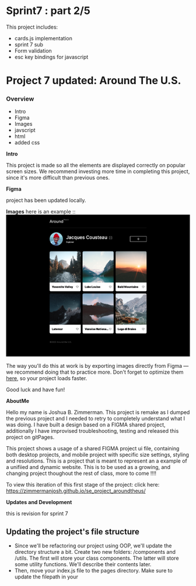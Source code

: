 # Sprint7 : part 2/5

This project includes:
- cards.js implementation 
- sprint 7 sub
- Form validation
- esc key bindings for javascript

# Project 7 updated: Around The U.S.

### Overview

- Intro
- Figma
- Images
- javscript
- html
- added css

**Intro**

This project is made so all the elements are displayed correctly on popular screen sizes. We recommend investing more time in completing this project, since it's more difficult than previous ones.

**Figma**

project has been updated locally.

**Images**
here is an example ::
![Alt text](images/pictures/Screenshot_overview.png "aroundthewrold")

The way you'll do this at work is by exporting images directly from Figma — we recommend doing that to practice more. Don't forget to optimize them [here](https://tinypng.com/), so your project loads faster.

Good luck and have fun!

**AboutMe**

Hello my name is Joshua B. Zimmerman. This project is remake as I dumped the previous project and I needed to retry to completely understand what I was doing. I have built a design based on a FIGMA shared project, additionally I have improvised troubleshooting, testing and released this project on gitPages.

This project shows a usage of a shared FIGMA project ui file, containing both desktop projects, and mobile project with specific size settings, styling and resolutions. This is a project that is meant to represent an a example of a unifiied and dynamic website. This is to be used as a growing, and changing project thoughout the rest of class, more to come !!!!

To view this iteration of this first stage of the project: click here: https://zimmermanjosh.github.io/se_project_aroundtheus/

**Updates and Development**

this is revision for sprint 7
## Updating the project's file structure
- Since we'll be refactoring our project using OOP, we'll update the directory structure a bit. Create two new folders: /components and /utils. The first will store your class components. The latter will store some utility functions. We'll describe their contents later.
- Then, move your index.js file to the pages directory. Make sure to update the filepath in your <script> tag accordingly.
- The /scripts directory with validator.js can be deleted.
- This is what your file structure should look like after the changes:
- se_project_aroundtheus/
  -- components/
      -- Card.js
      -- FormValidator.js
  -- pages/
     -- index.js
     -- index.css
  -- utils/
     -- utils.js ...everything else
## Creating the Card and FormValidator classes
- Create the Card class, which creates a card with text and an image link, as per the following requirements:
- It takes card data — text and a link to the image — and a template element selector as parameters into the constructor.
- It has private methods for working with markup and adding event listeners.
- It has private methods for each event handler.
- It has one public method that returns a fully functional card element populated with data.
## Create a Card class instance for each card.
## Create the FormValidator class, which sets settings for validating form fields according to the following requirements:
- Its constructor has two parameters. The first parameter is a settings object that stores selectors and form classes, and the second one takes a form element to be validated.
- It has private methods for processing the form, which include: checking the field's validity, changing the state of the Submit button, and adding all the needed handlers.
- It has a public method enableValidation(), which enables form validation.
- It has a public method to either disable the state of the button or reset form validation (including the state of the submit button).
- Create an instance of the FormValidator class for each form that should be validated.
## Code requirements
This project will be different from your previous projects. Before, you were required to code and implement various features yourself, for example, adding functioning buttons or making a popup appear and then disappear. But this time, all the functionality is already there, and your task is to organize the code.
The first requirement is to add the Card and FormValidator classes to the code and ensure that each of them performs one specific task. These classes should contain all the necessary code for performing their respective tasks.
The second requirement is to divide the JavaScript code into modules. Your project will include four scripts:
Card.js will contain the code of the Card class.
FormValidator.js will contain the code of the FormValidator class.
utils.js will contain the event handlers and the function that opens/closes modal windows.
index.js will contain the rest of the code (you may have noticed that in some lessons we referred to this file as script.js; both index.js and script.js are common naming conventions for the main script file).
The Card and FormValidator classes should be exported from their corresponding files, and then you will need to import and implement them inside of index.js.
Ensure that the JS files are connected to index.html as modules.

## sprint 6
this project revision is adding a scripts_folder to the project, additionally we are adding javascript (.js) to the project.
Project sprint 6
Dev Updates

- Step 1. Validating the "Edit Profile" Form
- if a field of the "Edit profile" form doesn't pass the validation, a red error message should be displayed underneath it
- Validation settings are as follows:Both fields are required.
  - The "Name" field must contain between 2 and 40 characters.
  - The "About" field must contain between 2 and 200 characters.
    Use the default error messages of the browser.
    If any field doesn't pass validation, the "Save" button should be inactive. If both fields pass validation, then they should be active. Use the colors from the design for the inactive buttons.
    Note that after adding a new card and reopening the modal window, a user can create an empty card. We need to make it unavailable for the user to do that. When opening a modal window, if you reset the values of the input fields, make sure to disable the save button and add the corresponding class to it.
- Step 2. Validating the "New Place" Form
- Validation settings are as follows: Both fields are required.
  - The "Title" field must contain between 1 and 30 characters.
  - The "Image URL" field must contain a URL.
  - Use the default error messages of the browser.
  - If any field doesn't pass validation, the "Save" button should be inactive. If both fields pass validation, then it should be active. Inactive button colors are the same as for the "Edit profile" form.
- Step 3. Closing the Popup by Clicking on the Overlay
  - Code a feature that allows the users to close the popup by clicking on the overlay, i.e. anywhere outside the popup's borders
- Step 4. Closing the Popup by Pressing Esc
  - Code a feature that allows the users to close the popup by pressing the Esc key.
